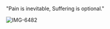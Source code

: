 "Pain is inevitable, Suffering is optional."

![IMG-6482](https://user-images.githubusercontent.com/104293716/232458847-cb193a81-7254-4d71-80a2-2ed6ba838189.PNG)
